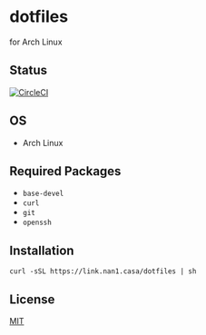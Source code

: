 dotfiles
===
for Arch Linux

## Status

[![CircleCI](https://circleci.com/gh/nan1sa/dotfiles.svg?style=svg)](https://circleci.com/gh/nan1sa/dotfiles)

## OS

- Arch Linux

## Required Packages

- `base-devel`
- `curl`
- `git`
- `openssh`

## Installation

```shell
curl -sSL https://link.nan1.casa/dotfiles | sh
```

## License

[MIT](./LICENSE)
